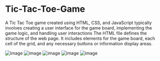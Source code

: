 # Tic-Tac-Toe-Game
 A Tic Tac Toe game created using HTML, CSS, and JavaScript typically involves creating a user interface for the game board, implementing the game logic, and handling user interactions 
 The HTML file defines the structure of the web page. It includes elements for the game board, each cell of the grid, and any necessary buttons or information display areas.

 ![image](https://github.com/jihihdsv/Tic-Tac-Toe-Game/assets/105975086/43ae1d30-0cac-48be-ae60-b2460c54c517)
 ![image](https://github.com/jihihdsv/Tic-Tac-Toe-Game/assets/105975086/e733d5fa-37ff-40b5-b40a-6b0525bb9794)
 ![image](https://github.com/jihihdsv/Tic-Tac-Toe-Game/assets/105975086/6f0f30be-11f3-4853-83b7-0d33c7c4e190)
 ![image](https://github.com/jihihdsv/Tic-Tac-Toe-Game/assets/105975086/d1bbc2c3-f6e1-45fd-8a63-3d3db9bef252)
![image](https://github.com/jihihdsv/Tic-Tac-Toe-Game/assets/105975086/b52e0f27-180b-4d23-94be-35523249fa05)



